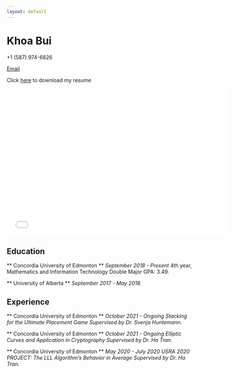 ```yaml
---
layout: default
---
```


# Khoa Bui

 +1 (587) 974-6826 

[Email](mailto:khoabuiv@gmail.com)

Click [here](https://github.com/khoabuiv/khoabuiv.github.io/raw/main/Khoa_Resume.pdf) to download my resume

<embed src="{{ site.github.resume_url }}" width="600" height="400" 
 type="application/pdf">

## Education

** Concordia University of Edmonton **                                                          _September 2018 - Present_
4th year, Mathematics and Information Technology Double Major                                                   GPA: 3.49.

** University of Alberta **                                                                    _September 2017 - May 2018._

## Experience

** Concordia University of Edmonton **                                                            _October 2021 - Ongoing_
_Stacking for the Ultimate Placement Game_                                            _Supervised by Dr. Svenja Huntemann._

** Concordia University of Edmonton **                                                            _October 2021 - Ongoing_
_Elliptic Curves and Application in Cryptography_                                              _Supervised by Dr. Ha Tran._

** Concordia University of Edmonton **                                                            _May 2020 - July 2020_
_USRA 2020 PROJECT: The LLL Algorithm’s Behavior in Average_                                   _Supervised by Dr. Ha Tran._






